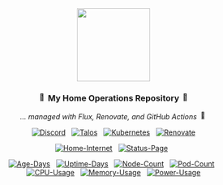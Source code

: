 <div align="center">

<img src="https://raw.githubusercontent.com/joryirving/home-ops/main/docs/src/assets/icons/kah-logo.png" align="center" width="144px" height="144px"/>


### <img src="https://fonts.gstatic.com/s/e/notoemoji/latest/1f680/512.gif" alt="🚀" width="16" height="16"> My Home Operations Repository <img src="https://fonts.gstatic.com/s/e/notoemoji/latest/1f6a7/512.gif" alt="🚧" width="16" height="16">

_... managed with Flux, Renovate, and GitHub Actions_ <img src="https://fonts.gstatic.com/s/e/notoemoji/latest/1f916/512.gif" alt="🤖" width="16" height="16">

</div>

<div align="center">

[![Discord](https://img.shields.io/discord/673534664354430999?style=for-the-badge&label&logo=discord&logoColor=white&color=blue)](https://discord.gg/home-operations)&nbsp;&nbsp;
[![Talos](https://img.shields.io/badge/dynamic/yaml?url=https%3A%2F%2Fraw.githubusercontent.com%2Fvrozaksen%2Fhome-ops%2Fmain%2Fkubernetes%2Fmain%2Ftalos%2Ftalconfig.yaml&query=talosVersion&style=for-the-badge&logo=talos&logoColor=white&color=blue&label=%20)](https://www.talos.dev/)&nbsp;&nbsp;
[![Kubernetes](https://img.shields.io/badge/dynamic/yaml?url=https%3A%2F%2Fraw.githubusercontent.com%2Fvrozaksen%2Fhome-ops%2Fmain%2Fkubernetes%2Fmain%2Ftalos%2Ftalconfig.yaml&query=kubernetesVersion&style=for-the-badge&logo=talos&logoColor=white&color=blue&label=%20)](https://www.talos.dev/)&nbsp;&nbsp;
[![Renovate](https://img.shields.io/github/actions/workflow/status/vrozaksen/vrozaksen/scheduled-renovate.yaml?branch=main&label=&logo=renovatebot&style=for-the-badge&color=blue)](https://github.com/vrozaksen/vrozaksen/actions/workflows/scheduled-renovate.yaml)

</div>

<div align="center">

[![Home-Internet](https://img.shields.io/endpoint?url=https%3A%2F%2Fhealthchecks.io%2Fb%2F3%2F248aa3ff-73a8-4088-86af-a18f68562717.shields&style=for-the-badge&logo=opnsense&logoColor=white&label=Home%20Internet)](https://status.vzkn.eu)&nbsp;&nbsp;
[![Status-Page](https://img.shields.io/endpoint?url=https%3A%2F%2Fstatus.vzkn.eu%2Fapi%2Fv1%2Fendpoints%2Fmain-external_gatus%2Fhealth%2Fbadge.shields&style=for-the-badge&logo=statuspage&logoColor=white&label=Status%20Page)](https://status.vzkn.eu/endpoints/main-external_gatus)&nbsp;&nbsp;

</div>

<div align="center">

[![Age-Days](https://kromgo.vzkn.eu/cluster_age_days?format=badge&style=flat-square)](https://github.com/kashalls/kromgo/)&nbsp;&nbsp;
[![Uptime-Days](https://kromgo.vzkn.eu/cluster_uptime_days?format=badge&style=flat-square)](https://github.com/kashalls/kromgo/)&nbsp;&nbsp;
[![Node-Count](https://kromgo.vzkn.eu/cluster_node_count?format=badge&style=flat-square)](https://github.com/kashalls/kromgo/)&nbsp;&nbsp;
[![Pod-Count](https://kromgo.vzkn.eu/cluster_pod_count?format=badge&style=flat-square)](https://github.com/kashalls/kromgo/)&nbsp;&nbsp;
[![CPU-Usage](https://kromgo.vzkn.eu/cluster_cpu_usage?format=badge&style=flat-square)](https://github.com/kashalls/kromgo/)&nbsp;&nbsp;
[![Memory-Usage](https://kromgo.vzkn.eu/cluster_memory_usage?format=badge&style=flat-square)](https://github.com/kashalls/kromgo/)&nbsp;&nbsp;
[![Power-Usage](https://kromgo.vzkn.eu/cluster_power_usage?format=badge&style=flat-square)](https://github.com/kashalls/kromgo/)

</div>
